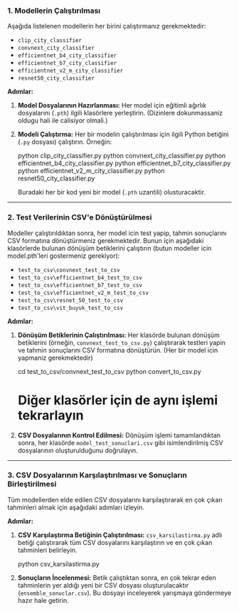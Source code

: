 ### **1. Modellerin Çalıştırılması**

Aşağıda listelenen modellerin her birini çalıştırmanız gerekmektedir:

- `clip_city_classifier`
- `convnext_city_classifier`
- `efficientnet_b4_city_classifier`
- `efficientnet_b7_city_classifier`
- `efficientnet_v2_m_city_classifier`
- `resnet50_city_classifier`

**Adımlar:**

1. **Model Dosyalarının Hazırlanması:**
   Her model için eğitimli ağırlık dosyalarını (`.pth`) ilgili klasörlere yerleştirin. (Dizinlere dokunmassaniz oldugu hali ile calisiyor olmali.)

2. **Modeli Çalıştırma:**
   Her bir modelin çalıştırılması için ilgili Python betiğini (`.py` dosyası) çalıştırın. Örneğin:

   python clip_city_classifier.py
   python convnext_city_classifier.py
   python efficientnet_b4_city_classifier.py
   python efficientnet_b7_city_classifier.py
   python efficientnet_v2_m_city_classifier.py
   python resnet50_city_classifier.py

   Buradaki her bir kod yeni bir model  (`.pth` uzantili)  olusturacaktir.
---

### **2. Test Verilerinin CSV'e Dönüştürülmesi**

Modeller çalıştırıldıktan sonra, her model icin test yapip, tahmin sonuçlarını CSV formatına dönüştürmeniz gerekmektedir. Bunun için aşağıdaki klasörlerde bulunan dönüşüm betiklerini çalıştırın 
(butun modeller icin model.pth'leri gostermeniz gerekiyor):

- `test_to_csv\convnext_test_to_csv`
- `test_to_csv\efficientnet_b4_test_to_csv`
- `test_to_csv\efficientnet_b7_test_to_csv`
- `test_to_csv\efficientnet_v2_m_test_to_csv`
- `test_to_csv\resnet_50_test_to_csv`
- `test_to_csv\vit_buyuk_test_to_csv`

**Adımlar:**

1. **Dönüşüm Betiklerinin Çalıştırılması:**
   Her klasörde bulunan dönüşüm betiklerini (örneğin, `convnext_test_to_csv.py`) çalıştırarak testleri yapin ve tahmin sonuçlarını CSV formatına dönüştürün. 
   (Her bir model icin yapmaniz gerekmektedir)

   cd test_to_csv/convnext_test_to_csv
   python convert_to_csv.py
   
   # Diğer klasörler için de aynı işlemi tekrarlayın

2. **CSV Dosyalarının Kontrol Edilmesi:**
   Dönüşüm işlemi tamamlandıktan sonra, her klasörde `model_test_sonuclari.csv` gibi isimlendirilmiş CSV dosyalarının oluşturulduğunu doğrulayın.

---

### **3. CSV Dosyalarının Karşılaştırılması ve Sonuçların Birleştirilmesi**

Tüm modellerden elde edilen CSV dosyalarını karşılaştırarak en çok çıkan tahminleri almak için aşağıdaki adımları izleyin.

**Adımlar:**

1. **CSV Karşılaştırma Betiğinin Çalıştırılması:**
   `csv_karsilastirma.py` adlı betiği çalıştırarak tüm CSV dosyalarını karşılaştırın ve en çok çıkan tahminleri belirleyin.

   python csv_karsilastirma.py

2. **Sonuçların İncelenmesi:**
   Betik çalıştıktan sonra, en çok tekrar eden tahminlerin yer aldığı yeni bir CSV dosyası oluşturulacaktır 
   (`ensemble_sonuclar.csv`). Bu dosyayı inceleyerek yarışmaya göndermeye hazır hale getirin.

